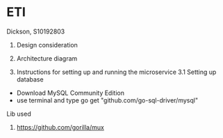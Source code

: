 # ETI
Dickson, S10192803

1. Design consideration



2. Architecture diagram


3. Instructions for setting up and running the microservice
3.1 Setting up database
- Download MySQL Community Edition
- use terminal and type go get "github.com/go-sql-driver/mysql"

Lib used
1. https://github.com/gorilla/mux